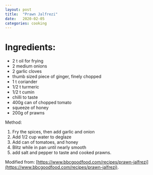 ```yaml
---
layout: post
title:  "Prawn Jalfrezi"
date:   2020-02-05 
categories: cooking
---
```


# Ingredients:

* 2 t oil for frying
* 2 medium onions
* 2 garlic cloves
* thumb sized piece of ginger, finely chopped
* 1 t coriander
* 1/2 t turmeric
* 1/2 t cumin
* chilli to taste
* 400g can of chopped tomato
* squeeze of honey
* 200g of prawns

Method:

1. Fry the spices, then add garlic and onion
2. Add 1/2 cup water to deglaze
3. Add can of tomatoes, and honey
4. Blitz while in pan until nearly smooth
5. add salt and pepper to taste and cooked prawns.




Modified from: [https://www.bbcgoodfood.com/recipes/prawn-jalfrezi](https://www.bbcgoodfood.com/recipes/prawn-jalfrezi).





